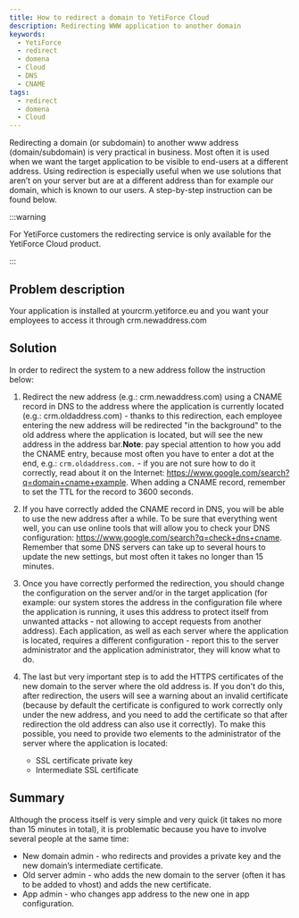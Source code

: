 ```yaml
---
title: How to redirect a domain to YetiForce Cloud
description: Redirecting WWW application to another domain
keywords:
  - YetiForce
  - redirect
  - domena
  - Cloud
  - DNS
  - CNAME
tags:
  - redirect
  - domena
  - Cloud
---
```


Redirecting a domain (or subdomain) to another www address (domain/subdomain) is very practical in business. Most often it is used when we want the target application to be visible to end-users at a different address. Using redirection is especially useful when we use solutions that aren’t on your server but are at a different address than for example our domain, which is known to our users. A step-by-step instruction can be found below.

:::warning

For YetiForce customers the redirecting service is only available for the YetiForce Cloud product.

:::

## Problem description

Your application is installed at yourcrm.yetiforce.eu and you want your employees to access it through crm.newaddress.com

## Solution

In order to redirect the system to a new address follow the instruction below:

1. Redirect the new address (e.g.: crm.newaddress.com) using a CNAME record in DNS to the address where the application is currently located (e.g.: crm.oldaddress.com) - thanks to this redirection, each employee entering the new address will be redirected "in the background" to the old address where the application is located, but will see the new address in the address bar.**Note**: pay special attention to how you add the CNAME entry, because most often you have to enter a dot at the end, e.g.: `crm.oldaddress.com.` - if you are not sure how to do it correctly, read about it on the Internet: https://www.google.com/search?q=domain+cname+example. When adding a CNAME record, remember to set the TTL for the record to 3600 seconds.

2. If you have correctly added the CNAME record in DNS, you will be able to use the new address after a while. To be sure that everything went well, you can use online tools that will allow you to check your DNS configuration: https://www.google.com/search?q=check+dns+cname. Remember that some DNS servers can take up to several hours to update the new settings, but most often it takes no longer than 15 minutes.

3. Once you have correctly performed the redirection, you should change the configuration on the server and/or in the target application (for example: our system stores the address in the configuration file where the application is running, it uses this address to protect itself from unwanted attacks - not allowing to accept requests from another address). Each application, as well as each server where the application is located, requires a different configuration - report this to the server administrator and the application administrator, they will know what to do.

4. The last but very important step is to add the HTTPS certificates of the new domain to the server where the old address is. If you don't do this, after redirection, the users will see a warning about an invalid certificate (because by default the certificate is configured to work correctly only under the new address, and you need to add the certificate so that after redirection the old address can also use it correctly). To make this possible, you need to provide two elements to the administrator of the server where the application is located:
   - SSL certificate private key
   - Intermediate SSL certificate

## Summary

Although the process itself is very simple and very quick (it takes no more than 15 minutes in total), it is problematic because you have to involve several people at the same time:

- New domain admin - who redirects and provides a private key and the new domain’s intermediate certificate.
- Old server admin - who adds the new domain to the server (often it has to be added to vhost) and adds the new certificate.
- App admin - who changes app address to the new one in app configuration.
